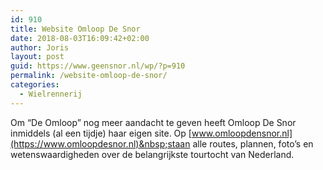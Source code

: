 ```yaml
---
id: 910
title: Website Omloop De Snor
date: 2018-08-03T16:09:42+02:00
author: Joris
layout: post
guid: https://www.geensnor.nl/wp/?p=910
permalink: /website-omloop-de-snor/
categories:
  - Wielrennerij
---
```

 Om &#8220;De Omloop&#8221; nog meer aandacht te geven heeft Omloop De Snor inmiddels (al een tijdje) haar eigen site. Op [www.omloopdensnor.nl](https://www.omloopdesnor.nl)&nbsp;staan alle routes, plannen, foto&#8217;s en wetenswaardigheden over de belangrijkste tourtocht van Nederland.